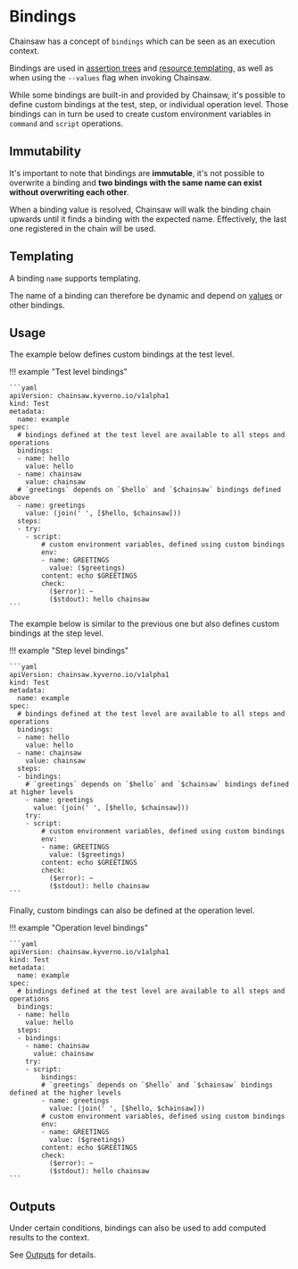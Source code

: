 # Bindings

Chainsaw has a concept of `bindings` which can be seen as an execution context.

Bindings are used in [assertion trees](../operations/check.md) and [resource templating](../configuration/options/templating.md), as well as when using the `--values` flag when invoking Chainsaw.

While some bindings are built-in and provided by Chainsaw, it's possible to define custom bindings at the test, step, or individual operation level.
Those bindings can in turn be used to create custom environment variables in `command` and `script` operations.

## Immutability

It's important to note that bindings are **immutable**, it's not possible to overwrite a binding and **two bindings with the same name can exist without overwriting each other**.

When a binding value is resolved, Chainsaw will walk the binding chain upwards until it finds a binding with the expected name.
Effectively, the last one registered in the chain will be used.

## Templating

A binding `name` supports templating.

The name of a binding can therefore be dynamic and depend on [values](../configuration/options/values.md) or other bindings.

## Usage

The example below defines custom bindings at the test level.

!!! example "Test level bindings"

    ```yaml
    apiVersion: chainsaw.kyverno.io/v1alpha1
    kind: Test
    metadata:
      name: example
    spec:
      # bindings defined at the test level are available to all steps and operations
      bindings:
      - name: hello
        value: hello
      - name: chainsaw
        value: chainsaw
      # `greetings` depends on `$hello` and `$chainsaw` bindings defined above
      - name: greetings
        value: (join(' ', [$hello, $chainsaw]))
      steps:
      - try:
        - script:
            # custom environment variables, defined using custom bindings
            env:
            - name: GREETINGS
              value: ($greetings)
            content: echo $GREETINGS
            check:
              ($error): ~
              ($stdout): hello chainsaw
    ```

The example below is similar to the previous one but also defines custom bindings at the step level.

!!! example "Step level bindings"

    ```yaml
    apiVersion: chainsaw.kyverno.io/v1alpha1
    kind: Test
    metadata:
      name: example
    spec:
      # bindings defined at the test level are available to all steps and operations
      bindings:
      - name: hello
        value: hello
      - name: chainsaw
        value: chainsaw
      steps:
      - bindings:
        # `greetings` depends on `$hello` and `$chainsaw` bindings defined at higher levels
        - name: greetings
          value: (join(' ', [$hello, $chainsaw]))
        try:
        - script:
            # custom environment variables, defined using custom bindings
            env:
            - name: GREETINGS
              value: ($greetings)
            content: echo $GREETINGS
            check:
              ($error): ~
              ($stdout): hello chainsaw
    ```

Finally, custom bindings can also be defined at the operation level.

!!! example "Operation level bindings"

    ```yaml
    apiVersion: chainsaw.kyverno.io/v1alpha1
    kind: Test
    metadata:
      name: example
    spec:
      # bindings defined at the test level are available to all steps and operations
      bindings:
      - name: hello
        value: hello
      steps:
      - bindings:
        - name: chainsaw
          value: chainsaw
        try:
        - script:
            bindings:
            # `greetings` depends on `$hello` and `$chainsaw` bindings defined at the higher levels
            - name: greetings
              value: (join(' ', [$hello, $chainsaw]))
            # custom environment variables, defined using custom bindings
            env:
            - name: GREETINGS
              value: ($greetings)
            content: echo $GREETINGS
            check:
              ($error): ~
              ($stdout): hello chainsaw
    ```

## Outputs

Under certain conditions, bindings can also be used to add computed results to the context.

See [Outputs](./outputs.md) for details.
